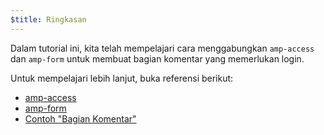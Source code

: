 ```yaml
---
$title: Ringkasan
---
```


Dalam tutorial ini, kita telah mempelajari cara menggabungkan `amp-access` dan `amp-form` untuk membuat bagian komentar yang memerlukan login.

Untuk mempelajari lebih lanjut, buka referensi berikut:

- [amp-access](/id/docs/reference/components/amp-access)
- [amp-form](/id/docs/reference/components/amp-form)
- [Contoh "Bagian Komentar"](https://ampbyexample.com/samples_templates/comment_section/)
